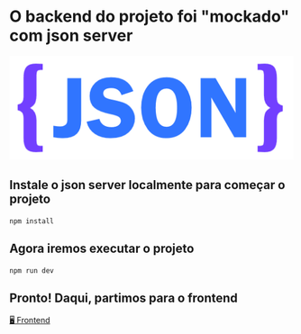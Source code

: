 # O backend do projeto foi "mockado" com json server
![Logo of the project](../backend/assets/json-logo.png)

## Instale o json server localmente para começar o projeto

```shell
npm install
```

## Agora iremos executar o projeto

```shell
npm run dev
```

## Pronto! Daqui, partimos para o frontend

[:desktop_computer: Frontend](../frontend/)